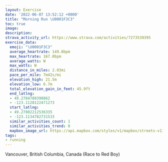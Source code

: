 ```yaml
---
layout: Exercise
date: '2022-06-07 13:52:12 +0000'
title: "Morning Run \U0001F3C3"
toc: true
image:
description:
strava_activity_url: https://www.strava.com/activities/7273539395
exercise_data:
  emoji: "\U0001F3C3"
  average_heartrate: 149.8bpm
  max_heartrate: 167.0bpm
  average_watts: W
  max_watts: W
  distance_in_miles: 2.03mi
  pace_per_mile: 7m42s/mi
  elevation_high: 21.5m
  elevation_low: 6.7m
  total_elevation_gain_in_feet: 45.9ft
  end_latlng:
  - 49.2784789390862
  - -123.1128122471273
  start_latlng:
  - 49.27802212536335
  - -123.1134782731533
  similar_activities_count: 1
  similar_activities_trend: 0
  mapbox_image_url: https://api.mapbox.com/styles/v1/mapbox/streets-v11/static/path-5+787af2-1.0(srwkHfrlnVRr%40Xl%40xB%7CCfAdBbB%60DtBbDLTHZ%40UNw%40b%40kAVa%40b%40i%40NSj%40eBHMNOf%40%5DVKz%40Qh%40%40VBTLVZN%5CNl%40KeAOk%40%5Du%40EWA%5BBOFKLOLCFA%5ELLFJFJV%40L%3Fp%40Bl%40%3F%5EMfBDzAAv%40Gp%40a%40xA%5B%60CA%5CDdC%5ClBJ%5EHNZPh%40l%40NH%5E%40lAIp%40HPHR%60%40%5Ef%40dBdDNh%40%3F%5CEn%40Yr%40_AfBQTC%3FBMJYHINILSXw%40%60%40u%40HW%3FQIy%40Ym%40EUEeAAGs%40a%40GI%3FKYAKCi%40g%40a%40I%7DAAo%40KQKa%40k%40%5D%5B_%40%7B%40Ge%40IoDGc%40J%40CS%40_%40d%40_CTyACKEEQM%5DKIIMSKWCQC_%40B%7BBAQGWMWW%5B%40%3F_Av%40_AbAi%40x%40SHOLOPuBnEIHGBE%40ICOIOWwAqCWa%40MKi%40Ia%40mBUm%40g%40s%40%7D%40w%40%5Dc%40iAgBg%40eA%7B%40uA),pin-s-s+e5b22e(-123.11348,49.27802),pin-s-f+89ae00(-123.11281999999996,49.27846999999998)/auto/800x800?access_token=pk.eyJ1Ijoiam9zaGJlY2ttYW4iLCJhIjoiY205eWR2aDd1MWZ6djJrbXc4a3M0bWZleiJ9.XiG9OWkNcZk2QzjJbxLB4A
tags:
- running
---
```




Vancouver, British Columbia, Canada (Race to Red Boy)
